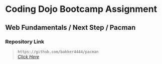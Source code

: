 # Coding Dojo Bootcamp Assignment
## Web Fundamentals / Next Step / Pacman

### Repository Link  

> ``` https://github.com/bakker4444/pacman ```  
> _[Click Here](https://github.com/bakker4444/pacman)_  
